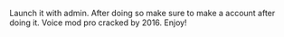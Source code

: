Launch it with admin. After doing so make sure to make a account after doing it.
Voice mod pro cracked by 2016.
Enjoy!
